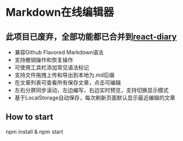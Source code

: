 # Markdown在线编辑器

## 此项目已废弃，全部功能都已合并到[react-diary](https://github.com/MinskyNg/react-diary)

* 兼容Github Flavored Markdown语法
* 支持撤销操作和恢复操作
* 可使用工具栏添加常见语法标记
* 支持文件拖拽上传和导出到本地为.md后缀
* 在文章列表可查看所有保存文章，点击可编辑
* 左右分屏同步滚动，左边编写，右边实时预览，支持切换显示模式
* 基于LocalStorage自动保存，每次刷新页面默认显示最近编辑的文章

## How to start

npm install & npm start
